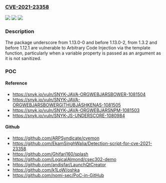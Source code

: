 ### [CVE-2021-23358](https://cve.mitre.org/cgi-bin/cvename.cgi?name=CVE-2021-23358)
![](https://img.shields.io/static/v1?label=Product&message=underscore&color=blue)
![](https://img.shields.io/static/v1?label=Version&message=%3E%3D%201.13.0-0%20&color=brighgreen)
![](https://img.shields.io/static/v1?label=Vulnerability&message=%20Arbitrary%20Code%20Injection&color=brighgreen)

### Description

The package underscore from 1.13.0-0 and before 1.13.0-2, from 1.3.2 and before 1.12.1 are vulnerable to Arbitrary Code Injection via the template function, particularly when a variable property is passed as an argument as it is not sanitized.

### POC

#### Reference
- https://snyk.io/vuln/SNYK-JAVA-ORGWEBJARSBOWER-1081504
- https://snyk.io/vuln/SNYK-JAVA-ORGWEBJARSBOWERGITHUBJASHKENAS-1081505
- https://snyk.io/vuln/SNYK-JAVA-ORGWEBJARSNPM-1081503
- https://snyk.io/vuln/SNYK-JS-UNDERSCORE-1080984

#### Github
- https://github.com/ARPSyndicate/cvemon
- https://github.com/EkamSinghWalia/Detection-script-for-cve-2021-23358
- https://github.com/Ghifari160/splash
- https://github.com/LogicalAlmond/csec302-demo
- https://github.com/andisfar/LaunchQtCreator
- https://github.com/k1LoW/oshka
- https://github.com/nomi-sec/PoC-in-GitHub

